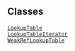 ## Classes

<a href="../object/LookupTable.html#LookupTable"
target="main"><code>LookupTable</code></a>  
<a href="../object/LookupTableIterator.html#LookupTableIterator"
target="main"><code>LookupTableIterator</code></a>  
<a href="../object/WeakRefLookupTable.html#WeakRefLookupTable"
target="main"><code>WeakRefLookupTable</code></a>  
